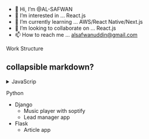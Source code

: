 - 👋 Hi, I’m @AL-SAFWAN
- 👀 I’m interested in ... React.js
- 🌱 I’m currently learning ... AWS/React Native/Next.js
- 💞️ I’m looking to collaborate on ... React.js
- 📫 How to reach me ... alsafwanuddin@gmail.com

<!---
AL-SAFWAN/AL-SAFWAN is a ✨ special ✨ repository because its `README.md` (this file) appears on your GitHub profile.
You can click the Preview link to take a look at your changes.
--->

Work Structure 

## collapsible markdown?

<details><summary>JavaScrip </summary>
<p>

#### yes, even hidden code blocks!

```
  - GraphQL 
    - Expres server 
    - React app with Applo
  - Next
    - Todo app
  - Node&Express
    - Article app 
  - ReactNative
    - Todo Add
    - Instagram clone
```

</p>
</details>

    
Python 
  - Django 
    - Music player with soptify
    - Lead manager app
  - Flask
    - Article app

 
